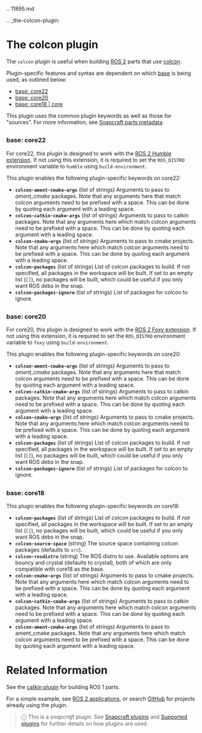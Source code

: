 .. 11895.md

.. _the-colcon-plugin:

# The colcon plugin

The `colcon` plugin is useful when building [ROS 2](http://www.ros.org/) parts that use [colcon](https://colcon.readthedocs.io/en/released/).

Plugin-specific features and syntax are dependent on which [base](base-snaps.md) is being used, as outlined below:

- [base: core22](#heading--core22)
- [base: core20](#heading--core20)
- [base: core18 | core](#heading--core18)

This plugin uses the common plugin keywords as well as those for "sources". For more information, see [Snapcraft parts metadata](snapcraft-parts-metadata.md).

## <h3 id='heading--core22'>base: core22</h3>

For core22, this plugin is designed to work with the [ROS 2 Humble extension](the-ros-2-humble-extension.md).  If not using this extension, it is required to set the `ROS_DISTRO` environment variable to `humble` using `build-environment`.

This plugin enables the following plugin-specific keywords on core22:

- **`colcon-ament-cmake-args`** (list of strings)
Arguments to pass to *ament_cmake* packages. Note that any arguments here that
match colcon arguments need to be prefixed with a space. This can be done by
quoting each argument with a leading space.
- **`colcon-catkin-cmake-args`** (list of strings)
Arguments to pass to catkin packages. Note that any arguments here which match
colcon arguments need to be prefixed with a space. This can be done by quoting
each argument with a leading space.
- **`colcon-cmake-args`** (list of strings)
Arguments to pass to cmake projects. Note that any arguments here which match
colcon arguments need to be prefixed with a space. This can be done by quoting
each argument with a leading space.
- **`colcon-packages`** (list of strings)
List of colcon packages to build. If not specified, all packages in the
workspace will be built. If set to an empty list (`[]`), no packages will
be built, which could be useful if you only want ROS debs in the snap.
- **`colcon-packages-ignore`** (list of strings)
List of packages for colcon to ignore.

## <h3 id='heading--core20'>base: core20</h3>

For core20, this plugin is designed to work with the [ROS 2 Foxy extension](the-ros2-foxy-extension.md).  If not using this extension, it is required to set the `ROS_DISTRO` environment variable to `foxy` using `build-environment`.

This plugin enables the following plugin-specific keywords on core20:

- **`colcon-ament-cmake-args`** (list of strings)
Arguments to pass to *ament_cmake* packages. Note that any arguments here that
match colcon arguments need to be prefixed with a space. This can be done by
quoting each argument with a leading space.
- **`colcon-catkin-cmake-args`** (list of strings)
Arguments to pass to catkin packages. Note that any arguments here which match
colcon arguments need to be prefixed with a space. This can be done by quoting
each argument with a leading space.
- **`colcon-cmake-args`** (list of strings)
Arguments to pass to cmake projects. Note that any arguments here which match
colcon arguments need to be prefixed with a space. This can be done by quoting
each argument with a leading space.
- **`colcon-packages`** (list of strings)
List of colcon packages to build. If not specified, all packages in the
workspace will be built. If set to an empty list (`[]`), no packages will
be built, which could be useful if you only want ROS debs in the snap.
- **`colcon-packages-ignore`** (list of strings)
List of packages for colcon to ignore.

## <h3 id='heading--core18'>base: core18</h3>

This plugin enables the following plugin-specific keywords on core18:

- **`colcon-packages`** (list of strings)
List of colcon packages to build. If not specified, all packages in the
workspace will be built. If set to an empty list (`[]`), no packages will
be built, which could be useful if you only want ROS debs in the snap.
- **`colcon-source-space`** (string)
The source space containing colcon packages (defaults to `src`).
- **`colcon-rosdistro`** (string)
The ROS distro to use. Available options are bouncy and crystal (defaults to
crystal), both of which are only compatible with core18 as the base.
- **`colcon-cmake-args`** (list of strings)
Arguments to pass to cmake projects. Note that any arguments here which match
colcon arguments need to be prefixed with a space. This can be done by quoting
each argument with a leading space.
- **`colcon-catkin-cmake-args`** (list of strings)
Arguments to pass to catkin packages. Note that any arguments here which match
colcon arguments need to be prefixed with a space. This can be done by quoting
each argument with a leading space.
- **`colcon-ament-cmake-args`** (list of strings)
Arguments to pass to ament_cmake packages. Note that any arguments here which
match colcon arguments need to be prefixed with a space. This can be done by
quoting each argument with a leading space.


# Related Information

See the [catkin plugin](the-catkin-plugin.md) for building ROS 1 parts.

For a simple example, see [ROS 2 applications](ros-2-deployment-with-snaps.md), or search [GitHub](https://github.com/search?q=path%3Asnapcraft.yaml+%22plugin%3A+colcon%22&type=Code) for projects already using the plugin.

> ⓘ  This is a *snapcraft* plugin. See [Snapcraft plugins](snapcraft-plugins.md) and [Supported plugins](supported-plugins.md) for further details on how plugins are used.